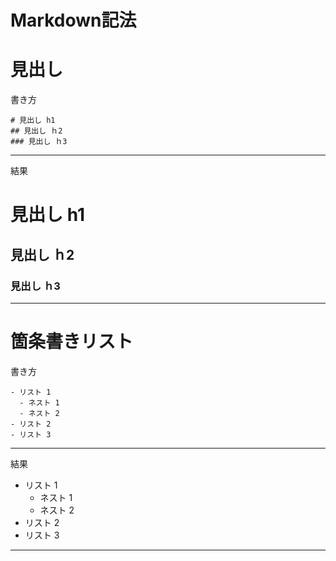 # Markdown記法

# 見出し

書き方
```
# 見出し h1
## 見出し ｈ2
### 見出し ｈ3
```

----
結果

# 見出し h1
## 見出し ｈ2
### 見出し ｈ3

---

# 箇条書きリスト

書き方
```
- リスト 1
  - ネスト 1
  - ネスト 2
- リスト 2
- リスト 3
```

----
結果
- リスト 1
  - ネスト 1
  - ネスト 2
- リスト 2
- リスト 3

----
